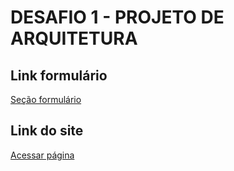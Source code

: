 <h1>DESAFIO 1 - PROJETO DE ARQUITETURA</h1> 

<h2>Link formulário</h2>
<a href="https://docs.google.com/spreadsheets/d/1Rs4u214tKyCaqauPAFiLmVAL9xlpKJKH3-9oasyKGnA/edit#gid=0">Seção formulário</a>

<h2>Link do site</h2>
<a href="">Acessar página</a>